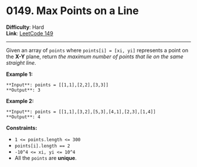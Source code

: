 # 0149. Max Points on a Line

**Difficulty**: Hard  
**Link**: [LeetCode 149](https://leetcode.com/problems/max-points-on-a-line/)

---

Given an array of `points` where `points[i] = [xi, yi]` represents a point on the **X-Y** plane, return _the maximum number of points that lie on the same straight line_.

**Example 1:**

    **Input**: points = [[1,1],[2,2],[3,3]]
    **Output**: 3

**Example 2:**

    **Input**: points = [[1,1],[3,2],[5,3],[4,1],[2,3],[1,4]]
    **Output**: 4

**Constraints:**

* `1 <= points.length <= 300`
* `points[i].length == 2`
* `-10^4 <= xi, yi <= 10^4`
* All the `points` are **unique**.
